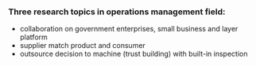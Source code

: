 ### Three research topics in operations management field:
- collaboration on government enterprises, small business and layer platform
- supplier match product and consumer
- outsource decision to machine (trust building) with built-in inspection
